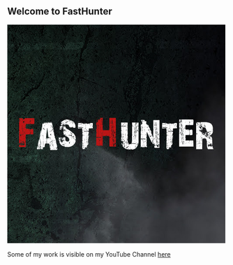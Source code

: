 ## Welcome to FastHunter
![image](FastHunter_2k19.jpg)

Some of my work is visible on my YouTube Channel [here](https://www.youtube.com/channel/UCtwG8Uq9r2UHcexKqjLD6ug)
